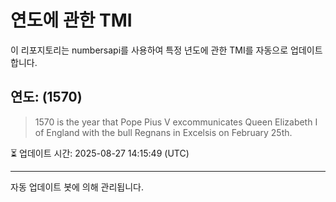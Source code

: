 
# 연도에 관한 TMI

이 리포지토리는 numbersapi를 사용하여 특정 년도에 관한 TMI를 자동으로 업데이트합니다.

## 연도: (1570)
> 1570 is the year that Pope Pius V excommunicates Queen Elizabeth I of England with the bull Regnans in Excelsis on February 25th.

⏳ 업데이트 시간: 2025-08-27 14:15:49 (UTC)

---
자동 업데이트 봇에 의해 관리됩니다.
